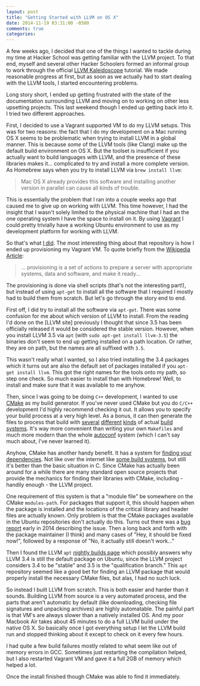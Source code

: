 ```yaml
---
layout: post
title: "Getting Started with LLVM on OS X"
date: 2014-11-19 03:31:00 -0500
comments: true
categories:
---
```


A few weeks ago, I decided that one of the things I wanted to tackle
during my time at Hacker School was getting familiar with the LLVM
project. To that end, myself and several other Hacker Schoolers formed
an informal group to work through the official
[LLVM Kaleidoscope][llvmkal] tutorial. We made reasonable progress at
first, but as soon as we actually had to start dealing with the LLVM
tools, I started encountering problems.

[llvmkal]: http://llvm.org/releases/3.5.0/docs/tutorial/index.html

Long story short, I ended up getting frustrated with the state of the
documentation surrounding LLVM and moving on to working on other less
upsetting projects. This last weekend though I ended up getting back
into it. I tried two different approaches.

<!--more-->


First, I decided to use a Vagrant supported VM to do my LLVM
setups. This was for two reasons: the fact that I do my development on
a Mac running OS X seems to be problematic when trying to install LLVM
in a global manner. This is because *some* of the LLVM tools (like
Clang) make up the default build environment on OS X. But the toolset is
insufficient if you actually want to build languages with LLVM, and
the presence of these libraries makes it... complicated to try and
install a more complete version. As Homebrew says when you try to
install LLVM via `brew install llvm`:

> Mac OS X already provides this software and installing another
> version in parallel can cause all kinds of trouble.

This is essentially the problem that I ran into a couple weeks ago
that caused me to give up on working with LLVM. This time however, I
had the insight that I wasn't solely limited to the physical machine
that I had an the one operating system I have the space to install on
it. By using [Vagrant] I could pretty trivially have a working Ubuntu
environment to use as my development platform for working with LLVM.

[Vagrant]: https://www.vagrantup.com/

So that's what [I did][vagrantllvm]. The most interesting thing about
that repository is how I ended up provisioning my Vagrant
VM. To quote briefly from the [Wikipedia Article][wikiprov]:

> ... provisioning is a set of actions to prepare a server with
> appropriate systems, data and software, and make it ready...

[vagrantllvm]: https://github.com/RadicalZephyr/postfix-llvm
[wikiprov]: https://en.wikipedia.org/wiki/Provisioning#Server_provisioning

The provisioning is done via shell scripts (that's not the interesting
part!), but instead of using `apt-get` to install all the software
that I required I mostly had to build them from scratch. But let's go
through the story end to end.

First off, I did try to install all the software via `apt-get`. There
was some confusion for me about which version of LLVM to install. From
the reading I'd done on the [LLVM site] previously I thought that
since 3.5 has been officially released it would be considered the
stable version. However, when you install LLVM 3.5 via `apt` (with
`sudo apt-get install llvm-3.5`) the binaries don't seem to end up
getting installed on a path location. Or rather, they are on path, but
the names are all suffixed with `3.5`.

[LLVM]: http://llvm.org/releases

This wasn't really what I wanted, so I also tried installing the 3.4
packages which it turns out are also the default set of packages
installed if you `apt-get install llvm`. This got the right names for
the tools onto my path, so step one check. So much easier to install
than with Homebrew! Well, to install and make sure that it was available
to me anyhow.

Then, since I was going to be doing `C++` development, I wanted to use
[CMake] as my build generator. If you've never used CMake but you do
`C/C++` development I'd highly recommend checking it out. It allows
you to specify your build process at a very high level.  As a bonus,
it can then generate the files to process that build with [several][1]
[different][2] [kinds][3] of actual [build systems][4]. It's way more
convenient than writing your own `Makefiles` and much more modern than
the whole [autoconf] system (which I can't say much about, I've never
learned it).

[CMake]: http://www.cmake.org/
[1]: http://www.gnu.org/software/make/
[2]: https://eclipse.org/
[3]: http://msdn.microsoft.com/en-us/vstudio/aa718325.aspx
[4]: http://www.cmake.org/cmake/help/v3.0/manual/cmake-generators.7.html#id4
[autoconf]: https://www.gnu.org/software/autoconf/

Anyhow, CMake has another handy benefit. It has a system for
[finding your dependencies][findpkg]. Not like over the internet like
[some build systems][maven], but still it's better than the basic
situation in C. Since CMake has actually been around for a while there
are many standard open source projects that provide the mechanics for
finding their libraries with CMake, including - handily enough - the
LLVM project.

[findpkg]: http://www.cmake.org/Wiki/CMake:How_To_Find_Libraries
[maven]: http://stackoverflow.com/questions/1541771/using-maven-for-c-c-projects

One requirement of this system is that a "module file" be somewhere on
the CMake `modules-path`. For packages that support it, this should
happen when the package is installed and the locations of the critical
library and header files are actually known. Only problem is that the
CMake packages available in the Ubuntu repositories don't actually do
this. Turns out there was a [bug report] early in 2014 describing the
issue. Then a long back and forth with the package maintainer (I
think) and many cases of "Hey, it should be fixed now!", followed by a
response of "No, it actually still doesn't work..."

[bug report]: https://bugs.debian.org/cgi-bin/bugreport.cgi?bug=735592

Then I found the LLVM `apt` [nightly builds page][llvmapt] which
possibly answers why LLVM 3.4 is still the default package on Ubuntu,
since the LLVM project considers 3.4 to be "stable" and 3.5 is the
"qualification branch." This `apt` repository seemed like a good bet
for finding an LLVM package that would properly install the necessary
CMake files, but alas, I had no such luck.

[llvmapt]: http://llvm.org/apt/

So instead I built LLVM from scratch. This is both easier and harder
than it sounds. Building LLVM from source is a very automated process,
and the parts that aren't automatic by default (like downloading,
checking file signatures and unpacking archives) are highly
automatable. The painful part is that VM's are always slower than a
natively installed OS. And my poor Macbook Air takes about 45 minutes
to do a full LLVM build under the native OS X. So basically once I got
everything setup I let the LLVM build run and stopped thinking about
it except to check on it every few hours.

I had quite a few build failures mostly related to what seem
like out of memory errors in GCC. Sometimes just restarting the
compilation helped, but I also restarted Vagrant VM and gave it a full
2GB of memory which helped a lot.

Once the install finished though CMake was able to find it
immediately.
